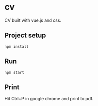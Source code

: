 # cv

CV built with vue.js and css.

## Project setup
```
npm install
```

## Run
```
npm start
```

## Print

Hit Ctrl+P in google chrome and print to pdf.

